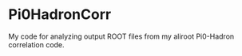 # Pi0HadronCorr
My code for analyzing output ROOT files from my aliroot Pi0-Hadron correlation code. 
